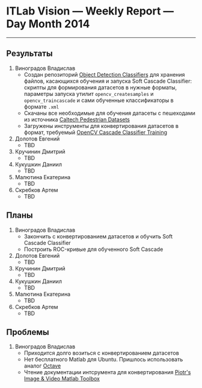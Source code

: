 # ITLab Vision — Weekly Report — Day Month 2014

----------------

## Результаты

  1. Виноградов Владислав
     - Создан репозиторий [Object Detection Classifiers](https://github.com/VladVin/obj-detect-classifiers) для хранения файлов, касающихся обучения и запуска Soft Cascade Classifier: скрипты для формирования датасетов в нужные форматы, параметры запуска утилит `opencv_createsamples` и `opencv_traincascade` и сами обученные классификаторы в формате `.xml`
     - Скачаны все необходимые для обучения датасеты с пешеходами из источника [Caltech Pedestrian Datasets](http://www.vision.caltech.edu/Image_Datasets/CaltechPedestrians/)
     - Загружены инструменты для конвертирования датасетов в формат, требуемый [OpenCV Cascade Classifier Training](http://docs.opencv.org/doc/user_guide/ug_traincascade.html)
  1. Долотов Евгений
     - TBD
  1. Кручинин Дмитрий
     - TBD
  1. Кукушкин Даниил
     - TBD
  1. Малютина Екатерина
     - TBD
  1. Скребков Артем
     - TBD

## Планы

  1. Виноградов Владислав
     - Закончить с конвертированием датасетов и обучить Soft Cascade Classifier
     - Построить ROC-кривые для обученного Soft Cascade
  1. Долотов Евгений
     - TBD
  1. Кручинин Дмитрий
     - TBD
  1. Кукушкин Даниил
     - TBD
  1. Малютина Екатерина
     - TBD
  1. Скребков Артем
     - TBD

## Проблемы

  1. Виноградов Владислав
     - Приходится долго возиться с конвертированием датасетов
      * Нет бесплатного Matlab для Ubuntu. Пришлось использовать аналог [Octave](octave.org)
      * Чтение документации интсрумента для конвертирования [Piotr's Image & Video Matlab Toolbox](http://vision.ucsd.edu/~pdollar/toolbox/doc/index.html)